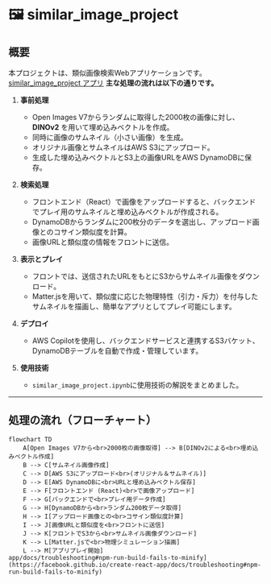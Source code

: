 # 🖼 similar_image_project

## 概要
本プロジェクトは、類似画像検索Webアプリケーションです。  
[similar_image_project アプリ](https://your-app-url.example.com)
**主な処理の流れは以下の通りです。**

1. **事前処理**  
   - Open Images V7からランダムに取得した2000枚の画像に対し、**DINOv2** を用いて埋め込みベクトルを作成。
   - 同時に画像のサムネイル（小さい画像）を生成。
   - オリジナル画像とサムネイルはAWS S3にアップロード。
   - 生成した埋め込みベクトルとS3上の画像URLをAWS DynamoDBに保存。

2. **検索処理**  
   - フロントエンド（React）で画像をアップロードすると、バックエンドでプレイ用のサムネイルと埋め込みベクトルが作成される。
   - DynamoDBからランダムに200枚分のデータを選出し、アップロード画像とのコサイン類似度を計算。
   - 画像URLと類似度の情報をフロントに送信。

3. **表示とプレイ**  
   - フロントでは、送信されたURLをもとにS3からサムネイル画像をダウンロード。
   - Matter.jsを用いて、類似度に応じた物理特性（引力・斥力）を付与したサムネイルを描画し、簡単なアプリとしてプレイ可能にします。

4. **デプロイ**  
   - AWS Copilotを使用し、バックエンドサービスと連携するS3バケット、DynamoDBテーブルを自動で作成・管理しています。
  
5. **使用技術**
   - `similar_image_project.ipynb`に使用技術の解説をまとめました。

---

## 処理の流れ（フローチャート）

```mermaid
flowchart TD
    A[Open Images V7から<br>2000枚の画像取得] --> B[DINOv2による<br>埋め込みベクトル作成]
    B --> C[サムネイル画像作成]
    C --> D[AWS S3にアップロード<br>(オリジナル＆サムネイル)]
    D --> E[AWS DynamoDBに<br>URLと埋め込みベクトル保存]
    E --> F[フロントエンド (React)<br>で画像アップロード]
    F --> G[バックエンドで<br>プレイ用データ作成]
    G --> H[DynamoDBから<br>ランダム200枚データ取得]
    H --> I[アップロード画像との<br>コサイン類似度計算]
    I --> J[画像URLと類似度を<br>フロントに送信]
    J --> K[フロントでS3から<br>サムネイル画像ダウンロード]
    K --> L[Matter.jsで<br>物理シミュレーション描画]
    L --> M[アプリプレイ開始]
app/docs/troubleshooting#npm-run-build-fails-to-minify](https://facebook.github.io/create-react-app/docs/troubleshooting#npm-run-build-fails-to-minify)
